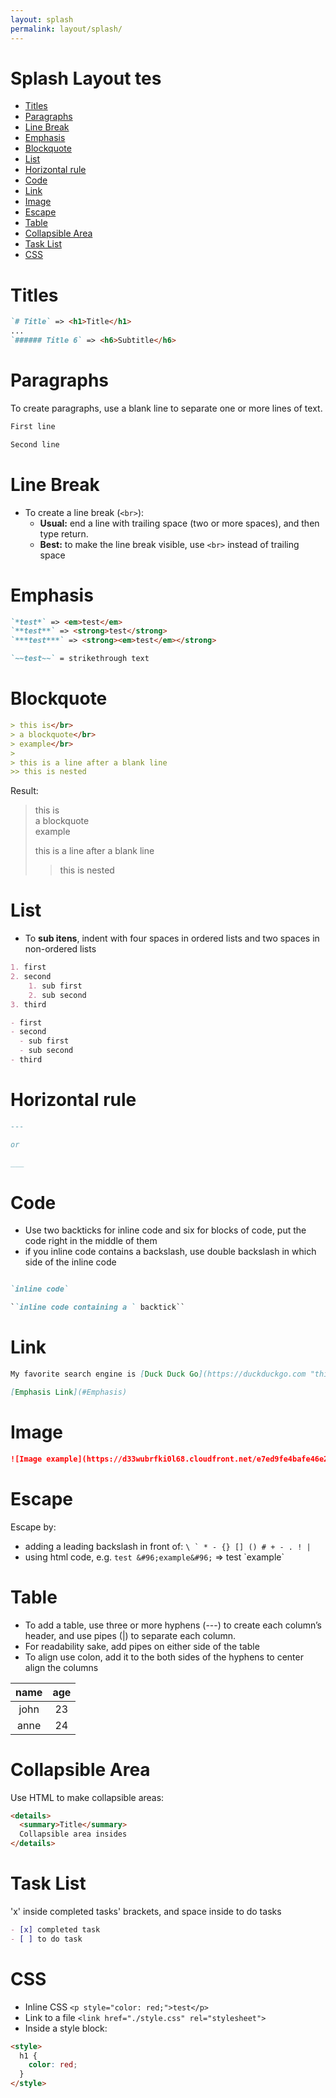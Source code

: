 ```yaml
---
layout: splash
permalink: layout/splash/
---
```


# Splash Layout tes
- [Titles](#titles)
- [Paragraphs](#paragraphs)
- [Line Break](#line-break)
- [Emphasis](#emphasis)
- [Blockquote](#blockquote)
- [List](#list)
- [Horizontal rule](#horizontal-rule)
- [Code](#code)
- [Link](#link)
- [Image](#image)
- [Escape](#escape)
- [Table](#table)
- [Collapsible Area](#collapsible-area)
- [Task List](#task-list)
- [CSS](#css)

# Titles

```markdown
`# Title` => <h1>Title</h1>
...
`###### Title 6` => <h6>Subtitle</h6>
```


# Paragraphs

To create paragraphs, use a blank line to separate one or more lines of text.

```markdown
First line

Second line
```


# Line Break

-  To create a line break (`<br>`):
   - **Usual:** end a line with trailing space (two or more spaces), and then type return.
   - **Best:** to make the line break visible, use `<br>` instead of trailing space


# Emphasis

```markdown
`*test*` => <em>test</em>
`**test**` => <strong>test</strong>
`***test***` => <strong><em>test</em></strong>

`~~test~~` = strikethrough text
```


# Blockquote

```markdown
> this is</br>
> a blockquote</br>
> example</br>
>
> this is a line after a blank line
>> this is nested
```

Result:

> this is</br>
> a blockquote</br>
> example</br>
>
> this is a line after a blank line
>> this is nested


# List

- To **sub itens**, indent with four spaces in ordered lists and two spaces in non-ordered lists

```markdown
1. first
2. second
    1. sub first
    2. sub second
3. third
```

```markdown
- first
- second
  - sub first
  - sub second
- third
```


# Horizontal rule

```markdown
---

or

___
```


# Code

- Use two backticks for inline code and six for blocks of code, put the code right in the middle of them
- if you inline code contains a backslash, use double backslash in which side of the inline code

```markdown

`inline code`

``inline code containing a ` backtick``

```


# Link

```markdown
My favorite search engine is [Duck Duck Go](https://duckduckgo.com "this is my title tooltip")
```

```markdown
[Emphasis Link](#Emphasis)
```


# Image

```markdown
![Image example](https://d33wubrfki0l68.cloudfront.net/e7ed9fe4bafe46e275c807d63591f85f9ab246ba/e2d28/assets/images/tux.png "This is my title tooltip")
```


# Escape

Escape by:
  - adding a leading backslash in front of: ``\ ` * - {} [] () # + - . ! |``
  - using html code, e.g. `test &#96;example&#96;` => test &#96;example&#96;


# Table

- To add a table, use three or more hyphens (---) to create each column’s header, and use pipes (|) to separate each column.
- For readability sake, add pipes on either side of the table
- To align use colon, add it to the both sides of the hyphens to center align the columns

| name  |  age  |
| :---: | :---: |
| john  |  23   |
| anne  |  24   |


# Collapsible Area

Use HTML to make collapsible areas:

```markdown
<details>
  <summary>Title</summary>
  Collapsible area insides
</details>
```


# Task List

'x' inside completed tasks' brackets, and space inside to do tasks

```markdown
- [x] completed task
- [ ] to do task
```


# CSS

- Inline CSS `<p style="color: red;">test</p>`
- Link to a file `<link href="./style.css" rel="stylesheet">`
- Inside a style block:

```html
<style>
  h1 {
    color: red;
  }
</style>
```
